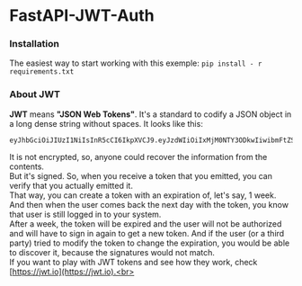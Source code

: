 # FastAPI-JWT-Auth

### Installation
The easiest way to start working with this exemple:
`pip install - r requirements.txt`


### About JWT
**JWT**  means **"JSON Web Tokens"**.
It's a standard to codify a JSON object in a long dense string without spaces. It looks like this:
```
eyJhbGciOiJIUzI1NiIsInR5cCI6IkpXVCJ9.eyJzdWIiOiIxMjM0NTY3ODkwIiwibmFtZSI6IkpvaG4gRG9lIiwiaWF0IjoxNTE2MjM5MDIyfQ.SflKxwRJSMeKKF2QT4fwpMeJf36POk6yJV_adQssw5c
```
It is not encrypted, so, anyone could recover the information from the contents.<br>
But it's signed. So, when you receive a token that you emitted, you can verify that you actually emitted it.<br>
That way, you can create a token with an expiration of, let's say, 1 week. And then when the user comes back the next day with the token, you know that user is still logged in to your system.<br>
After a week, the token will be expired and the user will not be authorized and will have to sign in again to get a new token. And if the user (or a third party) tried to modify the token to change the expiration, you would be able to discover it, because the signatures would not match.<br>
If you want to play with JWT tokens and see how they work, check [https://jwt.io](https://jwt.io).<br>
